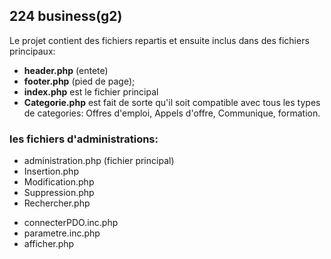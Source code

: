 ## 224 business(g2)

Le projet contient des fichiers repartis et ensuite inclus dans des fichiers principaux:
- **header.php** (entete)
- **footer.php** (pied de page);
- **index.php** est le fichier principal
- **Categorie.php** est fait de sorte qu'il soit compatible avec tous les types de categories: Offres d'emploi, Appels d'offre, Communique, formation.

### les fichiers d'administrations:
- administration.php (fichier principal)
- Insertion.php
- Modification.php
- Suppression.php
- Rechercher.php
* connecterPDO.inc.php
* parametre.inc.php
* afficher.php
